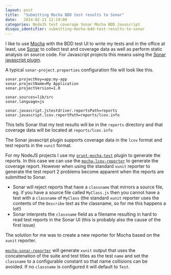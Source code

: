 ```yaml
---
layout: post
title:  "Submitting Mocha BDD test results to Sonar"
date:   2014-02-11 12:19:00
categories: NodeJS test coverage Sonar Mocha BDD Javascript
disqus_identifier: submitting-mocha-bdd-test-results-to-sonar
---
```


I like to use [Mocha](http://visionmedia.github.io/mocha/) with the BDD test UI to write my tests and in the office at least, use [Sonar](http://www.sonarqube.org/) to collect test and coverage data as well as perform static analysis on source code. For Javascript projects this means using the [Sonar javascript plugin](http://docs.codehaus.org/display/SONAR/JavaScript+Plugin).

A typical `sonar-project.properties` configuration file will look like this.

```
sonar.projectKey=app:my-app
sonar.projectName=My Application
sonar.projectVersion=1.0

sonar.sources=lib/src
sonar.language=js

sonar.javascript.jstestdriver.reportsPath=reports
sonar.javascript.lcov.reportPath=reports/lcov.info
```

This tells Sonar that my test results will be in the `reports` directory and that coverage data will be located at `reports/lcov.info`

The Sonar javascript plugin supports coverage data in the `lcov` format and test reports in the `xunit` format.

For my NodeJS projects I use my [`grunt-mocha-test`](https://github.com/pghalliday/grunt-mocha-test) plugin to generate the reports. In this case we can use the [`mocha-lcov-reporter`](https://github.com/StevenLooman/mocha-lcov-reporter) to generate the coverage report. However when using the standard `xunit` reporter to generate the test report 2 problems become apparent when the reports are submitted to Sonar.

- Sonar will reject reports that have a `classname` that mirrors a source file, eg. if you have a source file called `MyClass.js` then you cannot have a test with a `classname` of `MyClass` (the standard `xunit` reporter uses the contents of the `Describe` text as the classname, so for me this happens a lot!)
- Sonar interprets the `classname` field as a filename resulting in hard to read test reports in the Sonar UI (this is probably also the cause of the first issue)

The solution for me was to create a new reporter for Mocha based on the `xunit` reporter.

[`mocha-sonar-reporter`](https://github.com/pghalliday/mocha-sonar-reporter) will generate `xunit` output that uses the concatenation of the suite and test titles as the test `name` and set the `classname` to a configurable constant so that name collisions can be avoided. If no `classname` is configured it will default to `Test`.
